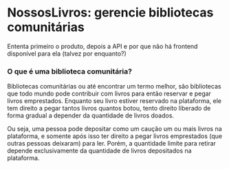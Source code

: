 # NossosLivros: gerencie bibliotecas comunitárias

Ententa primeiro o produto, depois a API e por que não há frontend disponível para ela (talvez por enquanto?)

### O que é uma biblioteca comunitária?

Bibliotecas comunitárias ou até encontrar um termo melhor, são bibliotecas que todo mundo pode contribuir com livros para então reservar e pegar livros emprestados. Enquanto seu livro estiver reservado na plataforma, ele tem direito a pegar tantos livros quantos botou, tento direito liberado de forma gradual a depender da quantidade de livros doados.

Ou seja, uma pessoa pode depositar como um caução um ou mais livros na plataforma, e somente após isso ter direito a pegar livros emprestados (que outras pessoas deixaram) para ler. Porém, a quantidade limite para retirar depende exclusivamente da quantidade de livros depositados na plataforma.
